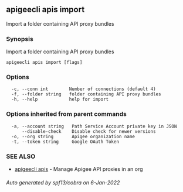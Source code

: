 ## apigeecli apis import

Import a folder containing API proxy bundles

### Synopsis

Import a folder containing API proxy bundles

```
apigeecli apis import [flags]
```

### Options

```
  -c, --conn int        Number of connections (default 4)
  -f, --folder string   folder containing API proxy bundles
  -h, --help            help for import
```

### Options inherited from parent commands

```
  -a, --account string   Path Service Account private key in JSON
      --disable-check    Disable check for newer versions
  -o, --org string       Apigee organization name
  -t, --token string     Google OAuth Token
```

### SEE ALSO

* [apigeecli apis](apigeecli_apis.md)	 - Manage Apigee API proxies in an org

###### Auto generated by spf13/cobra on 6-Jan-2022
